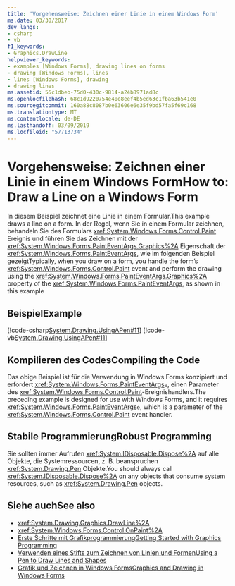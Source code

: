 ```yaml
---
title: 'Vorgehensweise: Zeichnen einer Linie in einem Windows Form'
ms.date: 03/30/2017
dev_langs:
- csharp
- vb
f1_keywords:
- Graphics.DrawLine
helpviewer_keywords:
- examples [Windows Forms], drawing lines on forms
- drawing [Windows Forms], lines
- lines [Windows Forms], drawing
- drawing lines
ms.assetid: 55c1dbeb-75d0-430c-9814-a24b8971ad8c
ms.openlocfilehash: 68c1d9220754e40e8eef4b5ed63c1fba63b541e0
ms.sourcegitcommit: 160a88c8087b0e63606e6e35f9bd57fa5f69c168
ms.translationtype: MT
ms.contentlocale: de-DE
ms.lasthandoff: 03/09/2019
ms.locfileid: "57713734"
---
```

# <a name="how-to-draw-a-line-on-a-windows-form"></a><span data-ttu-id="e81ce-102">Vorgehensweise: Zeichnen einer Linie in einem Windows Form</span><span class="sxs-lookup"><span data-stu-id="e81ce-102">How to: Draw a Line on a Windows Form</span></span>
<span data-ttu-id="e81ce-103">In diesem Beispiel zeichnet eine Linie in einem Formular.</span><span class="sxs-lookup"><span data-stu-id="e81ce-103">This example draws a line on a form.</span></span> <span data-ttu-id="e81ce-104">In der Regel, wenn Sie in einem Formular zeichnen, behandeln Sie des Formulars <xref:System.Windows.Forms.Control.Paint> Ereignis und führen Sie das Zeichnen mit der <xref:System.Windows.Forms.PaintEventArgs.Graphics%2A> Eigenschaft der <xref:System.Windows.Forms.PaintEventArgs>, wie im folgenden Beispiel gezeigt</span><span class="sxs-lookup"><span data-stu-id="e81ce-104">Typically, when you draw on a form, you handle the form’s  <xref:System.Windows.Forms.Control.Paint> event and perform the drawing using the <xref:System.Windows.Forms.PaintEventArgs.Graphics%2A> property of the <xref:System.Windows.Forms.PaintEventArgs>, as shown in this example</span></span>  
  
## <a name="example"></a><span data-ttu-id="e81ce-105">Beispiel</span><span class="sxs-lookup"><span data-stu-id="e81ce-105">Example</span></span>  
 [!code-csharp[System.Drawing.UsingAPen#11](~/samples/snippets/csharp/VS_Snippets_Winforms/System.Drawing.UsingAPen/CS/Class1.cs#11)]
 [!code-vb[System.Drawing.UsingAPen#11](~/samples/snippets/visualbasic/VS_Snippets_Winforms/System.Drawing.UsingAPen/VB/Class1.vb#11)]  
  
## <a name="compiling-the-code"></a><span data-ttu-id="e81ce-106">Kompilieren des Codes</span><span class="sxs-lookup"><span data-stu-id="e81ce-106">Compiling the Code</span></span>  
 <span data-ttu-id="e81ce-107">Das obige Beispiel ist für die Verwendung in Windows Forms konzipiert und erfordert <xref:System.Windows.Forms.PaintEventArgs>`e`, einen Parameter des <xref:System.Windows.Forms.Control.Paint>-Ereignishandlers.</span><span class="sxs-lookup"><span data-stu-id="e81ce-107">The preceding example is designed for use with Windows Forms, and it requires <xref:System.Windows.Forms.PaintEventArgs>`e`, which is a parameter of the <xref:System.Windows.Forms.Control.Paint> event handler.</span></span>  
  
## <a name="robust-programming"></a><span data-ttu-id="e81ce-108">Stabile Programmierung</span><span class="sxs-lookup"><span data-stu-id="e81ce-108">Robust Programming</span></span>  
 <span data-ttu-id="e81ce-109">Sie sollten immer Aufrufen <xref:System.IDisposable.Dispose%2A> auf alle Objekte, die Systemressourcen, z. B. beanspruchen <xref:System.Drawing.Pen> Objekte.</span><span class="sxs-lookup"><span data-stu-id="e81ce-109">You should always call <xref:System.IDisposable.Dispose%2A> on any objects that consume system resources, such as <xref:System.Drawing.Pen> objects.</span></span>  
  
## <a name="see-also"></a><span data-ttu-id="e81ce-110">Siehe auch</span><span class="sxs-lookup"><span data-stu-id="e81ce-110">See also</span></span>
- <xref:System.Drawing.Graphics.DrawLine%2A>
- <xref:System.Windows.Forms.Control.OnPaint%2A>
- [<span data-ttu-id="e81ce-111">Erste Schritte mit Grafikprogrammierung</span><span class="sxs-lookup"><span data-stu-id="e81ce-111">Getting Started with Graphics Programming</span></span>](getting-started-with-graphics-programming.md)
- [<span data-ttu-id="e81ce-112">Verwenden eines Stifts zum Zeichnen von Linien und Formen</span><span class="sxs-lookup"><span data-stu-id="e81ce-112">Using a Pen to Draw Lines and Shapes</span></span>](using-a-pen-to-draw-lines-and-shapes.md)
- [<span data-ttu-id="e81ce-113">Grafik und Zeichnen in Windows Forms</span><span class="sxs-lookup"><span data-stu-id="e81ce-113">Graphics and Drawing in Windows Forms</span></span>](graphics-and-drawing-in-windows-forms.md)

